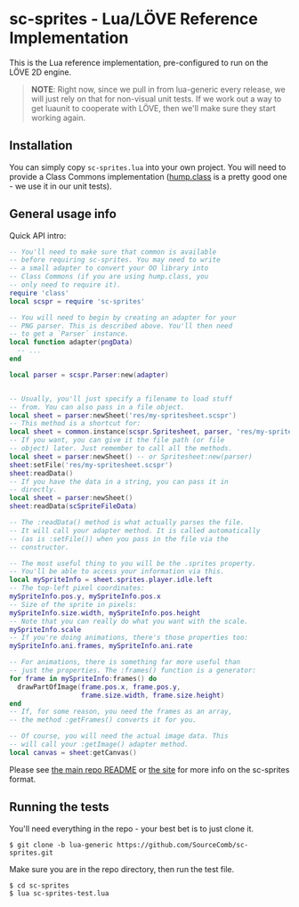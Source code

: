 # sc-sprites - Lua/LÖVE Reference Implementation


This is the Lua reference implementation, pre-configured to run on the LÖVE 2D
engine.

> **NOTE**: Right now, since we pull in from lua-generic every release, we will
just rely on that for non-visual unit tests. If we work out a way to get
luaunit to cooperate with LÖVE, then we'll make sure they start working again.


## Installation

You can simply copy `sc-sprites.lua` into your own project. You will need to
provide a Class Commons implementation ([hump.class] is a pretty good one - we
use it in our unit tests).

[hump.class]: https://github.com/vrld/hump/blob/master/class.lua


## General usage info


Quick API intro:

```lua
-- You'll need to make sure that common is available
-- before requiring sc-sprites. You may need to write
-- a small adapter to convert your OO library into
-- Class Commons (if you are using hump.class, you
-- only need to require it).
require 'class'
local scspr = require 'sc-sprites'

-- You will need to begin by creating an adapter for your
-- PNG parser. This is described above. You'll then need
-- to get a `Parser` instance.
local function adapter(pngData)
  -- ...
end

local parser = scspr.Parser:new(adapter)


-- Usually, you'll just specify a filename to load stuff
-- from. You can also pass in a file object.
local sheet = parser:newSheet('res/my-spritesheet.scspr')
-- This method is a shortcut for:
local sheet = common.instance(scspr.Spritesheet, parser, 'res/my-spritesheet.scspr')
-- If you want, you can give it the file path (or file
-- object) later. Just remember to call all the methods.
local sheet = parser:newSheet() -- or Spritesheet:new(parser)
sheet:setFile('res/my-spritesheet.scspr')
sheet:readData()
-- If you have the data in a string, you can pass it in
-- directly.
local sheet = parser:newSheet()
sheet:readData(scSpriteFileData)

-- The :readData() method is what actually parses the file.
-- It will call your adapter method. It is called automatically
-- (as is :setFile()) when you pass in the file via the
-- constructor.

-- The most useful thing to you will be the .sprites property.
-- You'll be able to access your information via this.
local mySpriteInfo = sheet.sprites.player.idle.left
-- The top-left pixel coordinates:
mySpriteInfo.pos.y, mySpriteInfo.pos.x
-- Size of the sprite in pixels:
mySpriteInfo.size.width, mySpriteInfo.pos.height
-- Note that you can really do what you want with the scale.
mySpriteInfo.scale
-- If you're doing animations, there's those properties too:
mySpriteInfo.ani.frames, mySpriteInfo.ani.rate

-- For animations, there is something far more useful than
-- just the properties. The :frames() function is a generator:
for frame in mySpriteInfo:frames() do
  drawPartOfImage(frame.pos.x, frame.pos.y,
                  frame.size.width, frame.size.height)
end
-- If, for some reason, you need the frames as an array,
-- the method :getFrames() converts it for you.

-- Of course, you will need the actual image data. This
-- will call your :getImage() adapter method.
local canvas = sheet:getCanvas()
```

Please see [the main repo README](https://github.com/SourceComb/sc-sprites/blob/master/README.md)
or [the site](http://sourcecomb.github.io/sc-sprites/) for more info on the
sc-sprites format.


## Running the tests

You'll need everything in the repo - your best bet is to just clone it.

    $ git clone -b lua-generic https://github.com/SourceComb/sc-sprites.git

Make sure you are in the repo directory, then run the test file.

    $ cd sc-sprites
    $ lua sc-sprites-test.lua

